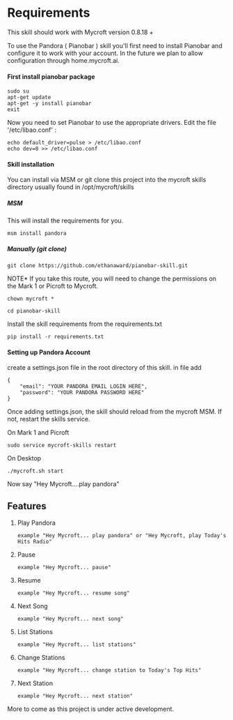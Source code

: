 # Requirements

This skill should work with Mycroft version 0.8.18 +

To use the Pandora ( Pianobar ) skill you'll first need to install Pianobar and configure it to work with your account.  In the future we plan to allow configuration through home.mycroft.ai.

#### First install pianobar package

```
sudo su
apt-get update
apt-get -y install pianobar
exit
```

Now you need to set Pianobar to use the appropriate drivers. Edit the file '/etc/libao.conf' :

```
echo default_driver=pulse > /etc/libao.conf
echo dev=0 >> /etc/libao.conf
```
#### Skill installation
You can install via MSM or git clone this project into the mycroft skills directory usually found in /opt/mycroft/skills

##### MSM
This will install the requirements for you. 

```
msm install pandora
```

##### Manually (git clone)

```
git clone https://github.com/ethanaward/pianobar-skill.git
```
NOTE* If you take this route, you will need to change the permissions on the Mark 1 or Picroft to Mycroft.

```
chown mycroft *
```

```
cd pianobar-skill
```

Install the skill requirements from the requirements.txt

```
pip install -r requirements.txt
```

#### Setting up Pandora Account

create a settings.json file in the root directory of this skill. in file add


```
{
    "email": "YOUR PANDORA EMAIL LOGIN HERE",
    "password": "YOUR PANDORA PASSWORD HERE"
}
```

Once adding settings.json, the skill should reload from the mycroft MSM. If not, restart the skills service.

On Mark 1 and Picroft
```
sudo service mycroft-skills restart
```

On Desktop

```
./mycroft.sh start
```

Now say "Hey Mycroft....play pandora"

## Features

1. Play Pandora 
                
       example "Hey Mycroft... play pandora" or "Hey Mycroft, play Today's Hits Radio"

2. Pause 
    
       example "Hey Mycroft... pause"

3. Resume
    
       example "Hey Mycroft... resume song"

4. Next Song
    
       example "Hey Mycroft... next song"

5. List Stations
    
       example "Hey Mycroft... list stations"

6. Change Stations
    
       example "Hey Mycroft... change station to Today's Top Hits"

7. Next Station
       
       example "Hey Mycroft... next station"


More to come as this project is under active development. 
